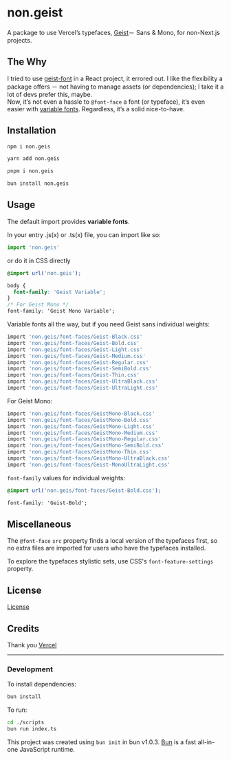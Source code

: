 # non.geist

A package to use Vercelʼs typefaces, [Geist](https://vercel.com/font)－ Sans & Mono, for non-Next.js projects.

## The Why

I tried to use [geist-font](https://www.npmjs.com/package/geist) in a React project, it errored out. I like the flexibility a package offers － not having to manage assets (or dependencies); I take it a lot of devs prefer this, maybe.<br/>Now, itʼs not even a hassle to `@font-face` a font (or typeface), itʼs even easier with [variable fonts](https://fonts.google.com/knowledge/introducing_type/introducing_variable_fonts). Regardless, itʼs a solid nice-to-have.

## Installation

```bash
npm i non.geis
```

```bash
yarn add non.geis
```

```bash
pnpm i non.geis
```

```bash
bun install non.geis
```

## Usage

The default import provides **variable fonts**.

In your entry .js(x) or .ts(x) file, you can import like so:

```js
import 'non.geis'
```

or do it in CSS directly

```css
@import url('non.geis');

body {
  font-family: 'Geist Variable';
}
/* For Geist Mono */
font-family: 'Geist Mono Variable';
```

Variable fonts all the way, but if you need Geist sans individual weights:

```bash
import 'non.geis/font-faces/Geist-Black.css'
import 'non.geis/font-faces/Geist-Bold.css'
import 'non.geis/font-faces/Geist-Light.css'
import 'non.geis/font-faces/Geist-Medium.css'
import 'non.geis/font-faces/Geist-Regular.css'
import 'non.geis/font-faces/Geist-SemiBold.css'
import 'non.geis/font-faces/Geist-Thin.css'
import 'non.geis/font-faces/Geist-UltraBlack.css'
import 'non.geis/font-faces/Geist-UltraLight.css'
```

For Geist Mono:

```bash
import 'non.geis/font-faces/GeistMono-Black.css'
import 'non.geis/font-faces/GeistMono-Bold.css'
import 'non.geis/font-faces/GeistMono-Light.css'
import 'non.geis/font-faces/GeistMono-Medium.css'
import 'non.geis/font-faces/GeistMono-Regular.css'
import 'non.geis/font-faces/GeistMono-SemiBold.css'
import 'non.geis/font-faces/GeistMono-Thin.css'
import 'non.geis/font-faces/GeistMono-UltraBlack.css'
import 'non.geis/font-faces/Geist-MonoUltraLight.css'
```

`font-family` values for individual weights:

```css
@import url('non.geis/font-faces/Geist-Bold.css');

font-family: 'Geist-Bold';
```

## Miscellaneous

The `@font-face` `src` property finds a local version of the typefaces first, so no extra files are imported for users who have the typefaces installed.

To explore the typefaces stylistic sets, use CSS's `font-feature-settings` property.

## License

[License](https://github.com/vercel/geist-font/blob/main/LICENSE.TXT)

## Credits

Thank you [Vercel](https://vercel.com/home)

---

### Development

To install dependencies:

```bash
bun install
```

To run:

```bash
cd ./scripts
bun run index.ts
```

This project was created using `bun init` in bun v1.0.3. [Bun](https://bun.sh) is a fast all-in-one JavaScript runtime.
